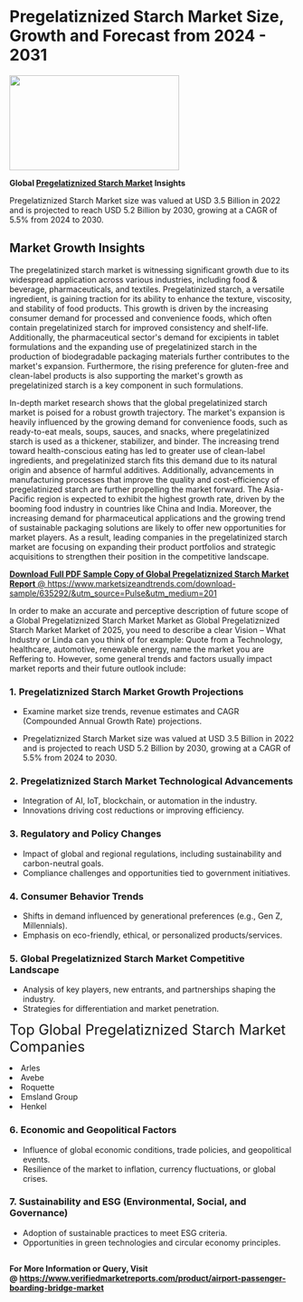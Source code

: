 <H1>Pregelatiznized Starch Market Size, Growth and Forecast from 2024 - 2031</H1><img class="aligncenter size-medium wp-image-584254" src="https://thirdeyenews.in/wp-content/uploads/2024/09/Global-Market-Research-300x168.jpeg" alt="" width="300" height="168" /><p><strong>Global&nbsp;<a href="https://www.marketsizeandtrends.com/download-sample/635292/&amp;utm_source=Pulse&amp;utm_medium=201">Pregelatiznized Starch Market</a> Insights</strong></p><p>Pregelatiznized Starch Market size was valued at USD 3.5 Billion in 2022 and is projected to reach USD 5.2 Billion by 2030, growing at a CAGR of 5.5% from 2024 to 2030.</p><p><h2>Market Growth Insights</h2> <p>The pregelatinized starch market is witnessing significant growth due to its widespread application across various industries, including food & beverage, pharmaceuticals, and textiles. Pregelatinized starch, a versatile ingredient, is gaining traction for its ability to enhance the texture, viscosity, and stability of food products. This growth is driven by the increasing consumer demand for processed and convenience foods, which often contain pregelatinized starch for improved consistency and shelf-life. Additionally, the pharmaceutical sector's demand for excipients in tablet formulations and the expanding use of pregelatinized starch in the production of biodegradable packaging materials further contributes to the market's expansion. Furthermore, the rising preference for gluten-free and clean-label products is also supporting the market's growth as pregelatinized starch is a key component in such formulations.</p> <p><a href="#"></a></p> <p>In-depth market research shows that the global pregelatinized starch market is poised for a robust growth trajectory. The market's expansion is heavily influenced by the growing demand for convenience foods, such as ready-to-eat meals, soups, sauces, and snacks, where pregelatinized starch is used as a thickener, stabilizer, and binder. The increasing trend toward health-conscious eating has led to greater use of clean-label ingredients, and pregelatinized starch fits this demand due to its natural origin and absence of harmful additives. Additionally, advancements in manufacturing processes that improve the quality and cost-efficiency of pregelatinized starch are further propelling the market forward. The Asia-Pacific region is expected to exhibit the highest growth rate, driven by the booming food industry in countries like China and India. Moreover, the increasing demand for pharmaceutical applications and the growing trend of sustainable packaging solutions are likely to offer new opportunities for market players. As a result, leading companies in the pregelatinized starch market are focusing on expanding their product portfolios and strategic acquisitions to strengthen their position in the competitive landscape.</p> <p><a href="#"></p><p><span class=""><strong>Download Full PDF Sample Copy of Global Pregelatiznized Starch Market Report</strong> @ <a href="https://www.marketsizeandtrends.com/download-sample/635292/&amp;utm_source=Pulse&amp;utm_medium=201" target="_blank">https://www.marketsizeandtrends.com/download-sample/635292/&amp;utm_source=Pulse&amp;utm_medium=201</a></span></p><p>In order to make an accurate and perceptive description of future scope of a Global&nbsp;Pregelatiznized Starch Market Market as Global&nbsp;Pregelatiznized Starch Market Market of 2025, you need to describe a clear Vision &ndash; What Industry or Linda can you think of for example: Quote from a Technology, healthcare, automotive, renewable energy, name the market you are Reffering to. However, some general trends and factors usually impact market reports and their future outlook include:</p><h3>1.&nbsp;<strong>Pregelatiznized Starch Market Growth Projections</strong></h3><ul><li>Examine market size trends, revenue estimates and CAGR (Compounded Annual Growth Rate) projections.</li><li><p>Pregelatiznized Starch Market size was valued at USD 3.5 Billion in 2022 and is projected to reach USD 5.2 Billion by 2030, growing at a CAGR of 5.5% from 2024 to 2030.</p></li></ul><h3>2.&nbsp;<strong>Pregelatiznized Starch Market Technological Advancements</strong></h3><ul><li>Integration of AI, IoT, blockchain, or automation in the industry.</li><li>Innovations driving cost reductions or improving efficiency.</li></ul><h3>3.&nbsp;<strong>Regulatory and Policy Changes</strong></h3><ul><li>Impact of global and regional regulations, including sustainability and carbon-neutral goals.</li><li>Compliance challenges and opportunities tied to government initiatives.</li></ul><h3>4.&nbsp;<strong>Consumer Behavior Trends</strong></h3><ul><li>Shifts in demand influenced by generational preferences (e.g., Gen Z, Millennials).</li><li>Emphasis on eco-friendly, ethical, or personalized products/services.</li></ul><h3>5.&nbsp;<strong>Global Pregelatiznized Starch Market Competitive Landscape</strong></h3><ul><li>Analysis of key players, new entrants, and partnerships shaping the industry.</li><li>Strategies for differentiation and market penetration.</li></ul><p data-pm-slice="1 1 []"><span style="color: inherit; font-family: inherit; font-size: 25px;">Top Global Pregelatiznized Starch Market Companies</span></p><div class="" data-test-id=""><p><li>Arles</li><li> Avebe</li><li> Roquette</li><li> Emsland Group</li><li> Henkel</li></p></div><h3>6.&nbsp;<strong>Economic and Geopolitical Factors</strong></h3><ul><li>Influence of global economic conditions, trade policies, and geopolitical events.</li><li>Resilience of the market to inflation, currency fluctuations, or global crises.</li></ul><h3>7.&nbsp;<strong>Sustainability and ESG (Environmental, Social, and Governance)</strong></h3><ul><li>Adoption of sustainable practices to meet ESG criteria.</li><li>Opportunities in green technologies and circular economy principles.</li></ul><h2><strong style="font-size: 14px;">For More Information or Query, Visit @&nbsp;</strong><a style="background-color: #ffffff; font-size: 14px;" href="https://www.marketsizeandtrends.com/report/pregelatiznized-starch-market/" target="_blank">https://www.verifiedmarketreports.com/product/airport-passenger-boarding-bridge-market</a></h2>